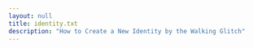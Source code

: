 ```yaml
---
layout: null
title: identity.txt
description: "How to Create a New Identity by the Walking Glitch"
---
```

